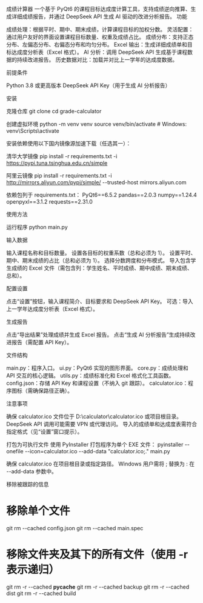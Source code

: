 成绩计算器
一个基于 PyQt6 的课程目标达成度计算工具，支持成绩逆向推算、生成详细成绩报告，并通过 DeepSeek API 生成 AI 驱动的改进分析报告。
功能

成绩处理：根据平时、期中、期末成绩，计算课程目标的加权分数。
灵活配置：通过用户友好的界面设置课程目标数量、权重及成绩占比。
成绩分布：支持正态分布、左偏态分布、右偏态分布和均匀分布。
Excel 输出：生成详细成绩单和目标达成度分析表（Excel 格式）。
AI 分析：调用 DeepSeek API 生成基于课程数据的持续改进报告。
历史数据对比：加载并对比上一学年的达成度数据。

前提条件

Python 3.8 或更高版本
DeepSeek API Key（用于生成 AI 分析报告）

安装

克隆仓库
git clone <repository-url>
cd grade-calculator


创建虚拟环境
python -m venv venv
source venv/bin/activate  # Windows: venv\Scripts\activate


安装依赖使用以下国内镜像源加速下载（任选其一）：

清华大学镜像
pip install -r requirements.txt -i https://pypi.tuna.tsinghua.edu.cn/simple


阿里云镜像
pip install -r requirements.txt -i http://mirrors.aliyun.com/pypi/simple/ --trusted-host mirrors.aliyun.com



依赖包列于 requirements.txt：
PyQt6==6.5.2
pandas==2.0.3
numpy==1.24.4
openpyxl==3.1.2
requests==2.31.0



使用方法

运行程序
python main.py


输入数据

输入课程名称和目标数量。
设置各目标的权重系数（总和必须为 1）。
设置平时、期中、期末成绩的占比（总和必须为 1）。
选择分数跨度和分布模式。
导入包含学生成绩的 Excel 文件（需包含列：学生姓名、平时成绩、期中成绩、期末成绩、总和）。


配置设置

点击“设置”按钮，输入课程简介、目标要求和 DeepSeek API Key。
可选：导入上一学年达成度分析表（Excel 格式）。


生成报告

点击“导出结果”处理成绩并生成 Excel 报告。
点击“生成 AI 分析报告”生成持续改进报告（需配置 API Key）。



文件结构

main.py：程序入口。
ui.py：PyQt6 实现的图形界面。
core.py：成绩处理和 API 交互的核心逻辑。
utils.py：成绩标准化和 Excel 格式化工具函数。
config.json：存储 API Key 和课程设置（不纳入 git 跟踪）。
calculator.ico：程序图标（需确保路径正确）。

注意事项

确保 calculator.ico 文件位于 D:\calculator\calculator.ico 或项目根目录。
DeepSeek API 调用可能需要 VPN 或代理访问。
导入的成绩单和达成度表需符合指定格式（见“设置”窗口提示）。

打包为可执行文件
使用 PyInstaller 打包程序为单个 EXE 文件：
pyinstaller --onefile --icon=calculator.ico --add-data "calculator.ico;." main.py


确保 calculator.ico 在项目根目录或指定路径。
Windows 用户需将 ; 替换为 : 在 --add-data 参数中。

移除被跟踪的信息
# 移除单个文件
git rm --cached config.json
git rm --cached main.spec

# 移除文件夹及其下的所有文件（使用 -r 表示递归）
git rm -r --cached __pycache__
git rm -r --cached backup
git rm -r --cached dist
git rm -r --cached build
